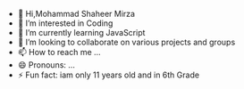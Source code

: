 - 👋 Hi,Mohammad Shaheer Mirza
-  👀 I’m interested in Coding
- 🌱 I’m currently learning JavaScript
- 💞️ I’m looking to collaborate on various projects and groups
- 📫 How to reach me ...
- 😄 Pronouns: ...
- ⚡ Fun fact: iam only 11 years old and in 6th Grade

<!---
nerdcodingmaster/nerdcodingmaster is a ✨ special ✨ repository because its `README.md` (this file) appears on your GitHub profile.
You can click the Preview link to take a look at your changes.
--->
